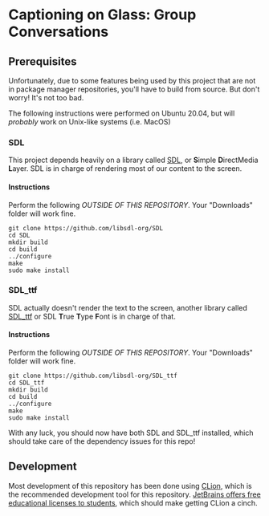 # Captioning on Glass: Group Conversations

## Prerequisites

Unfortunately, due to some features being used by this project that are not in package manager repositories, you'll
have to build from source. But don't worry! It's not too bad.

The following instructions were performed on Ubuntu 20.04, but will _probably_ work on Unix-like systems (i.e. MacOS)

### SDL

This project depends heavily on a library called [SDL](https://libsdl.org), or **S**imple **D**irectMedia **L**ayer. SDL
is in charge of rendering most of our content to the screen.

#### Instructions

Perform the following _OUTSIDE OF THIS REPOSITORY_. Your "Downloads" folder will work fine.

```shell
git clone https://github.com/libsdl-org/SDL
cd SDL
mkdir build
cd build
../configure
make
sudo make install
```

### SDL_ttf

SDL actually doesn't render the text to the screen, another library
called [SDL_ttf](https://github.com/libsdl-org/SDL_ttf) or SDL **T**rue **T**ype **F**ont is in charge of that.

#### Instructions

Perform the following _OUTSIDE OF THIS REPOSITORY_. Your "Downloads" folder will work fine.

```shell
git clone https://github.com/libsdl-org/SDL_ttf
cd SDL_ttf
mkdir build
cd build
../configure
make
sudo make install
```

With any luck, you should now have both SDL and SDL_ttf installed, which should take care of the dependency issues for this repo!

## Development

Most development of this repository has been done using [CLion](https://www.jetbrains.com/clion/), which is the
recommended development tool for this repository.
[JetBrains offers free educational licenses to students](https://www.jetbrains.com/community/education/#students), which
should make getting CLion a cinch.